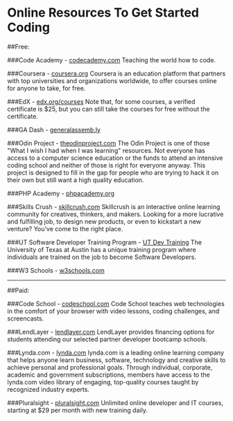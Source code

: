 Online Resources To Get Started Coding
=========================

##Free:

###Code Academy - [codecademy.com](http://www.codecademy.com)
Teaching the world how to code.

###Coursera - [coursera.org](http://www.coursera.org)
Coursera is an education platform that partners with top universities and organizations worldwide, to offer courses online for anyone to take, for free.

###EdX - [edx.org/courses](https://www.edx.org/courses)
Note that, for some courses, a verified certificate is $25, but you can still take the courses for free without the certificate.

###GA Dash - [generalassemb.ly](https://dash.generalassemb.ly)

###Odin Project - [theodinproject.com](http://www.theodinproject.com/)
The Odin Project is one of those "What I wish I had when I was learning" resources. Not everyone has access to a computer science education or the funds to attend an intensive coding school and neither of those is right for everyone anyway. This project is designed to fill in the gap for people who are trying to hack it on their own but still want a high quality education.

###PHP Academy - [phpacademy.org](https://phpacademy.org)

###Skills Crush - [skillcrush.com](http://skillcrush.com)
Skillcrush is an interactive online learning community for creatives, thinkers, and makers. Looking for a more lucrative and fulfilling job, to design new products, or even to kickstart a new venture? You’ve come to the right place.

###UT Software Developer Training Program - [UT Dev Training](http://www.utexas.edu/its/analyst-training)
The University of Texas at Austin has a unique training program where individuals are trained on the job to become Software Developers.

###W3 Schools - [w3schools.com](http://www.w3schools.com)

---
##Paid:

###Code School - [codeschool.com](http://www.codeschool.com)
Code School teaches web technologies in the comfort of your browser with video lessons, coding challenges, and screencasts.

###LendLayer - [lendlayer.com](https://lendlayer.com/)
LendLayer provides financing options for students attending our selected partner developer bootcamp schools.

###Lynda.com - [lynda.com](http://www.lynda.com/)
lynda.com is a leading online learning company that helps anyone learn business, software, technology and creative skills to achieve personal and professional goals. Through individual, corporate, academic and government subscriptions, members have access to the lynda.com video library of engaging, top-quality courses taught by recognized industry experts.

###Pluralsight - [pluralsight.com](http://www.pluralsight.com)
Unlimited online developer and IT courses, starting at $29 per month with new training daily.